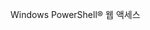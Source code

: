 <Token xmlns:xlink="http://www.w3.org/1999/xlink">Windows PowerShell® 웹 액세스</Token>

<!--HONumber=Apr16_HO1-->


